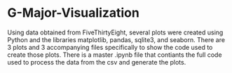 # G-Major-Visualization

Using data obtained from FiveThirtyEight, several plots were created using Python and the libraries matplotlib, pandas, sqlite3, and seaborn.
There are 3 plots and 3 accompanying files specifically to show the code used to create those plots.
There is a master .ipynb file that contiants the full code used to process the data from the csv and generate the plots.
